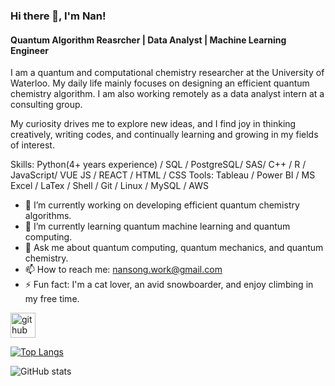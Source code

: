 ### Hi there 👋, I'm Nan!
#### Quantum Algorithm Reasrcher | Data Analyst | Machine Learning Engineer
I am a quantum and computational chemistry researcher at the University of Waterloo. My daily life mainly focuses on designing an efficient quantum chemistry algorithm. I am also working remotely as a data analyst intern at a consulting group. 

My curiosity drives me to explore new ideas, and I find joy in thinking creatively, writing codes, and continually learning and growing in my fields of interest.

Skills:   Python(4+ years experience) / SQL / PostgreSQL/ SAS/ C++ / R / JavaScript/ VUE JS / REACT / HTML / CSS
Tools:    Tableau / Power BI / MS Excel / LaTex / Shell / Git / Linux / MySQL / AWS

- 🔭 I’m currently working on developing efficient quantum chemistry algorithms. 
- 🌱 I’m currently learning quantum machine learning and quantum computing.  
- 💬 Ask me about quantum computing, quantum mechanics, and quantum chemistry. 
- 📫 How to reach me: nansong.work@gmail.com 
- ⚡ Fun fact: I'm a cat lover, an avid snowboarder, and enjoy climbing in my free time. 


[<img src='https://cdn.jsdelivr.net/npm/simple-icons@3.0.1/icons/github.svg' alt='github' height='40'>](https://github.com/NanSong52)  

[![Top Langs](https://github-readme-stats.vercel.app/api/top-langs/?username=NanSong52)](https://github.com/anuraghazra/github-readme-stats)

![GitHub stats](https://github-readme-stats.vercel.app/api?username=NanSong52&show_icons=true)  
